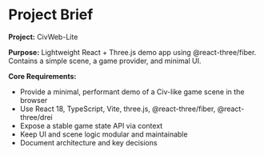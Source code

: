 # Project Brief

**Project:** CivWeb-Lite

**Purpose:** Lightweight React + Three.js demo app using @react-three/fiber. Contains a simple scene, a game provider, and minimal UI.

**Core Requirements:**

- Provide a minimal, performant demo of a Civ-like game scene in the browser
- Use React 18, TypeScript, Vite, three.js, @react-three/fiber, @react-three/drei
- Expose a stable game state API via context
- Keep UI and scene logic modular and maintainable
- Document architecture and key decisions
